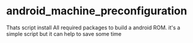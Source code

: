# android_machine_preconfiguration
Thats script install All required packages to build a android ROM. it's a simple script but it can help to save some time
